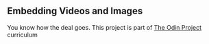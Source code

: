 ## Embedding Videos and Images

You know how the deal goes. This project is part of [The Odin Project](https://theodinproject.com) curriculum
